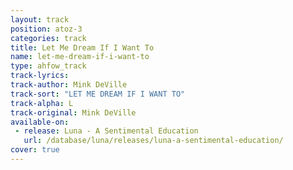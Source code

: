 ```yaml
---
layout: track
position: atoz-3
categories: track
title: Let Me Dream If I Want To
name: let-me-dream-if-i-want-to
type: ahfow_track
track-lyrics: 
track-author: Mink DeVille
track-sort: "LET ME DREAM IF I WANT TO"
track-alpha: L
track-original: Mink DeVille
available-on:
 - release: Luna - A Sentimental Education
   url: /database/luna/releases/luna-a-sentimental-education/
cover: true
---
```


